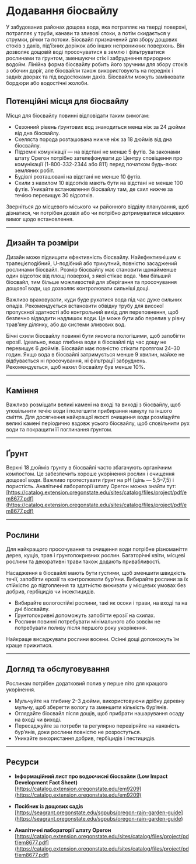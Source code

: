 # Додавання біосвайлу

У забудованих районах дощова вода, яка потрапляє на тверді поверхні, потрапляє у труби, канави та зливові стоки, а потім скидається у струмки, річки та потоки. Біосвайл призначений для збору дощових стоків з дахів, під'їзних доріжок або інших непроникних поверхонь. Він дозволяє дощовій воді просочуватися в землю і фільтруватися рослинами та ґрунтом, зменшуючи стік і забруднення природних водойм. Лінійна форма біосвайлу робить його зручним для збору стоків з обочин доріг, але біосвайли також використовують на передніх і задніх дворах та під водостоками дахів. Біосвайли можуть замінювати бордюри або водостічні жолоби.

## Потенційні місця для біосвайлу

Місця для біосвайлу повинні відповідати таким вимогам:

- Сезонний рівень ґрунтових вод знаходиться менш ніж за 24 дюйми від дна біосвайлу.
- Скеляста порода розташована нижче ніж за 18 дюймів від дна біосвайлу.
- Підземні комунікації — на відстані не менше 5 футів. За законами штату Орегон потрібно зателефонувати до Центру сповіщення про комунікації (1-800-332-2344 або 811) перед початком будь-яких земляних робіт.
- Будівлі розташовані на відстані не менше 10 футів.
- Схили з нахилом 10 відсотків мають бути на відстані не менше 100 футів. Уникайте встановлення біосвайлу там, де схил нижче за течією перевищує 30 відсотків.

Зверніться до місцевого міського чи районного відділу планування, щоб дізнатися, чи потрібен дозвіл або чи потрібно дотримуватися місцевих вимог щодо встановлення.

---

## Дизайн та розміри

Дизайн може підвищити ефективність біосвайлу. Найефективнішим є трапецієподібний, U-подібний або трикутний, повністю засаджений рослинами біосвайл. Розмір біосвайлу має становити щонайменше один відсоток від площі поверхні, з якої стікає вода. Чим більший біосвайл, тим більше можливостей для зберігання та просочування дощової води, що дозволяє контролювати сильніші дощі.

Важливо враховувати, куди буде рухатися вода під час дуже сильних опадів. Рекомендується встановити обвідну трубу для високої пропускної здатності або контрольний вихід для переповнення, щоб безпечно відводити надлишок води. Це може бути або перелив у рівну трав’яну ділянку, або до системи зливових вод.

Бічні схили біосвайлу повинні бути якомога пологішими, щоб запобігти ерозії. Ідеально, якщо глибина води в біосвайлі під час дощу не перевищує 6 дюймів. Біосвайл має повністю стікати протягом 24–30 годин. Якщо вода в біосвайлі затримується менше 9 хвилин, майже не відбувається ні просочування, ні фільтрації забруднень. Рекомендується, щоб нахил біосвайлу був менше 10%.

---

## Каміння

Важливо розміщати великі камені на вході та виході з біосвайлу, щоб уповільнити течію води і полегшити прибирання намулу та іншого сміття. Для досягнення найкращої якості очищення води розміщуйте великі камені періодично вздовж усього біосвайлу, щоб сповільнити рух води та покращити її поглинання ґрунтом.

---

## Ґрунт

Верхні 18 дюймів ґрунту в біосвайлі часто збагачують органічним компостом. Це забезпечить хороше укорінення рослин і очищення дощової води. Важливо протестувати ґрунт на pH (ціль — 5,5–7,5) і пористість. Аналітичні лабораторії штату Орегон можна знайти тут:  
[https://catalog.extension.oregonstate.edu/sites/catalog/files/project/pdf/em8677.pdf](https://catalog.extension.oregonstate.edu/sites/catalog/files/project/pdf/em8677.pdf)

---

## Рослини

Для найкращого просочування та очищення води потрібне різноманіття дерев, кущів, трав і ґрунтопокривних рослин. Багаторічні квіти, місцеві рослини та декоративні трави також додають привабливості.

Насадження в біосвайлі мають бути густими, щоб зменшити швидкість течії, запобігти ерозії та контролювати бур’яни. Вибирайте рослини за їх стійкістю до підтоплення та здатністю виживати у місцевих умовах без добрив, гербіцидів чи інсектицидів.

- Вибирайте вологостійкі рослини, такі як осоки і трави, на вході та на дні біосвайлу.
- Ґрунтопокривні допоможуть запобігти ерозії на схилах.
- Рослини повинні потребувати мінімального або зовсім не потребувати поливу після першого року укорінення.

Найкраще висаджувати рослини восени. Осінні дощі допоможуть їм краще прижитися.

---

## Догляд та обслуговування

Рослинам потрібен додатковий полив у перше літо для кращого укорінення.

- Мульчуйте на глибину 2–3 дюйми, використовуючи дрібну деревну мульчу, щоб зберегти вологу та зменшити кількість бур’янів.
- Оглядайте біосвайл після дощів, щоб прибрати нашарування осаду на вході чи виході.
- Пересаджуйте за потреби та регулярно перевіряйте на наявність бур’янів, доки рослини повністю не розростуться.
- Уникайте використання добрив, гербіцидів і пестицидів.

---

## Ресурси

- **Інформаційний лист про водоочисні біосвайли (Low Impact Development Fact Sheet)**  
  [https://catalog.extension.oregonstate.edu/em9209](https://catalog.extension.oregonstate.edu/em9209)

- **Посібник із дощових садів**  
  [https://seagrant.oregonstate.edu/sgpubs/oregon-rain-garden-guide](https://seagrant.oregonstate.edu/sgpubs/oregon-rain-garden-guide)

- **Аналітичні лабораторії штату Орегон**  
  [https://catalog.extension.oregonstate.edu/sites/catalog/files/project/pdf/em8677.pdf](https://catalog.extension.oregonstate.edu/sites/catalog/files/project/pdf/em8677.pdf)

